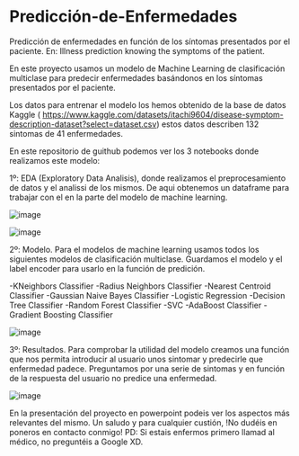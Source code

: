 # Predicción-de-Enfermedades
Predicción de enfermedades en función de los síntomas presentados por el paciente. En: Illness prediction knowing the symptoms of the patient.

En este proyecto usamos un modelo de Machine Learning de clasificación multiclase para predecir enfermedades basándonos en los síntomas presentados por el paciente.

Los datos para entrenar el modelo los hemos obtenido de la base de datos Kaggle ( https://www.kaggle.com/datasets/itachi9604/disease-symptom-description-dataset?select=dataset.csv) estos datos describen 132 sintomas de 41 enfermedades.

En este repositorio de guithub podemos ver los 3 notebooks donde realizamos este modelo:

1º: EDA (Exploratory Data Analisis), donde realizamos el preprocesamiento de datos y el analissi de los mismos. De aqui obtenemos un dataframe para trabajar con el en la parte del modelo de machine learning.

![image](https://github.com/Dande8719/Prediccion-de-Enfermedades/assets/103025222/1982a108-bae0-45f8-bd80-b47c9fc3b9bb)


![image](https://github.com/Dande8719/Prediccion-de-Enfermedades/assets/103025222/09dcc76b-5702-415f-b0de-22ff19811efd)


2º: Modelo. Para el modelos de machine learning usamos todos los siguientes modelos de clasificación multiclase. Guardamos el modelo y el label encoder para usarlo en la función de predición.

  -KNeighbors Classifier
  -Radius Neighbors Classifier
  -Nearest Centroid Classifier
  -Gaussian Naive Bayes Classifier
  -Logistic Regression
  -Decision Tree Classifier
  -Random Forest Classifier
  -SVC
  -AdaBoost Classifier
  -Gradient Boosting Classifier


![image](https://github.com/Dande8719/Prediccion-de-Enfermedades/assets/103025222/355a1559-074c-40ef-9e6f-257f1f4f724a)

3º: Resultados. Para comprobar la utilidad del modelo creamos una función que nos permita introducir al usuario unos sintomar y predecirle que enfermedad padece. Preguntamos por una serie de sintomas y en función de la respuesta del usuario no predice una enfermedad.


![image](https://github.com/Dande8719/Prediccion-de-Enfermedades/assets/103025222/f3b351b2-2c44-4cd3-978a-e3aca333e0ba)




En la presentación del proyecto en powerpoint podeis ver los aspectos más relevantes del mismo.
Un saludo y para cualquier custión, !No dudéis en poneros en contacto conmigo!
PD: Si estais enfermos primero llamad al médico, no preguntéis a Google XD.
